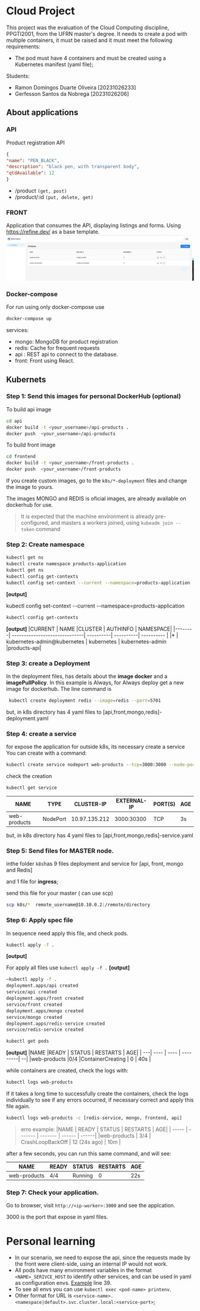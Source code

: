 # Cloud Project
This project was the evaluation of the Cloud Computing discipline, PPGTI2001, from the UFRN master's degree. It needs to create a pod with multiple containers, it must be raised and it must meet the following requirements:
- The pod must have 4 containers and must be created using a
Kubernetes manifest (yaml file);


Students:
- Ramon Domingos Duarte Oliveira [20231026233]
- Gerfesson Santos da Nobrega [20231026206]

## About applications

### API

Product registration API

```JSON 
{
"name": "PEN_BLACK",
"description": "black pen, with transparent body",
"qtdAvailable": 12
}
```
- /product  `(get, post)`
- /product/:id  `(put, delete, get)`

### FRONT
Application that consumes the API, displaying listings and forms.
Using https://refine.dev/ as a base template.
![screenshot frontend](./frontend.png "screenshot frontend")
### Docker-compose
For run using only docker-compose use 
```bash 
docker-compose up
```

services:
- mongo: MongoDB for product registration
- redis: Cache for frequent requests
- api : REST api to connect to the database.
- front: Front using React.

## Kubernets 

### Step 1: Send this  images for personal DockerHub (optional)
 To build api image
```bash 
cd api
docker build -t <your_username>/api-products .
docker push  <your_username>/api-products
```
To build front image
 ```bash 
cd frontend
docker build -t <your_username>/front-products .
docker push  <your_username>/front-products
```
If you create custom images, go to the `k8s/*-deployment` files and change the image to yours.

<!-- my script
 ```bash 
cd api
docker build -t ramondomiingos/api-products .
docker push  ramondomiingos/api-products
cd ..
cd frontend
docker build -t ramondomiingos/front-products .
docker push  ramondomiingos/front-products
cd ..
```
-->

The images MONGO and REDIS is oficial images, are already available on dockerhub for use.




 > It is expected that the machine environment is already pre-configured, and masters a workers joined, using `kubeadm join --token` command

### Step 2: Create namespace

```bash
kubectl get ns
kubectl create namespace products-application
kubectl get ns
kubectl config get-contexts
kubectl config set-context --current --namespace=products-application
```

**[output]** 

kubectl config set-context --current --namespace=products-application


```bash
kubectl config get-contexts
```

**[output]**
|CURRENT  | NAME                          |CLUSTER  |    AUTHINFO          | NAMESPACE|
|--------| ------------------------------| ----------| ----------| ---------- |
|\*        | kubernetes-admin@kubernetes  | kubernetes  | kubernetes-admin   |products-api|


### Step 3: create a Deployment
In the deployment files, has details about  the **image docker**  and a  **imagePullPolicy**. In this example is Always,
for Always deploy get a new image for dockerhub.
The line command is

```bash
 kubectl create deployment redis --image=redis --port=5701
```
but, in k8s directory has 4 yaml files to [api,front,mongo,redis]-deployment.yaml 

### Step 4: create a service
for expose the application for outside k8s, its necessary create a service
You can create with a command:
```bash
kubectl create service nodeport web-products --tcp=3000:3000 --node-port=30300
```

check the creation

```bash
kubectl get service
```

|NAME         |  TYPE       |CLUSTER-IP     | EXTERNAL-IP  |  PORT(S)      |    AGE |
| -----| -----|-----|----|----|---|
|web-products  | NodePort  |  10.97.135.212   <none>        |3000:30300 | TCP   |  3s | 


but, in k8s directory has 4 yaml files to [api,front,mongo,redis]-service.yaml 


### Step 5: Send files for MASTER node.


inthe folder `k8s`has 9 files
deployment and service for [api, front, mongo and Redis]

and 1 file for **ingress**;

send this file for your master ( can use scp)
```bash
scp k8s/*  remote_username@10.10.0.2:/remote/directory
```
<!--
scp k8s/* ramon@1192.168.64.2:/
-->

### Step 6: Apply spec file

In sequence need apply this file, and check pods.


```bash
kubectl apply -f . 
```
**[output]**

For apply all files use  `kubectl apply -f .`
**[output]**
```bash
~kubectl apply -f .
deployment.apps/api created
service/api created
deployment.apps/front created
service/front created
deployment.apps/mongo created
service/mongo created
deployment.apps/redis-service created
service/redis-service created
```

```bash
kubectl get pods
```
**[output]**
|NAME           |READY  | STATUS |             RESTARTS  | AGE|
| ---|            ----    | ---- |  ---------| --|
|web-products   |0/4     |ContainerCreating |  0       |   40s |

while containers are created, check the logs with:
```bash
kubectl logs web-products
```
If it takes a long time to successfully create the containers, check the logs individually to see if any errors occurred, if necessary correct and apply this file again.
```bash
kubectl logs web-products -c [redis-service, mongo, frontend, api]
```
 > erro example: 
> |NAME       |    READY  |  STATUS      |       RESTARTS      |  AGE| 
> | ----- | ------- | ------- | ------ | ------| 
> |web-products  |   3/4     | CrashLoopBackOff  |   12 (24s ago) |   10m | 

after a few seconds, you can run this same command, and will see:

|NAME       |    READY  |  STATUS      |       RESTARTS      |  AGE| 
 | ----- | ------- | ------- | ------ | ------| 
| web-products |   4/4  |    Running |  0 |          22s | 

### Step 7: Check your application.

Go to browser, visit `http://<ip-worker>:3000` and see the applcation.

3000 is the port that expose in yaml files.

<!--### Step x: Create Volumes-->


# Personal learning

- In our scenario, we need to expose the api, since the requests made by the front were client-side, using an internal IP would not work.
- All pods have many environment variables in the format `<NAME>_SERIVCE_HOST` to identify other services, and can be used in yaml as configuration envs. [Example](k8s/api-deployment.yaml) line 39.
- To see all envs you can use `kubectl exec <pod-name> printenv`.
- Other format for URL is `<service-name>.<namespace|default>.svc.cluster.local:<service-port>`;


<!-- 
# Useful commands
swapoff -a  
kubeadm reset -y

sudo kubeadm init --apiserver-advertise-address 192.168.64.2 --pod-network-cidr=192.168.0.0/16

mkdir -p $HOME/.kube
sudo cp -i /etc/kubernetes/admin.conf $HOME/.kube/config
sudo chown $(id -u):$(id -g) $HOME/.kube/config
 (Yes) 

kubectl apply -f https://github.com/weaveworks/weave/releases/download/v2.8.1/weave-daemonset-k8s.yaml

kubectl create namespace products-application
kubectl config set-context --current --namespace=products-application
kubectl apply -f .
kubectl get pods


kubectl port-forward front-84b9bfd599-fgdkz 3000:3000

kubectl port-forward  8001:8001
kubectl exec front-84b9bfd599-fgdkz  printenv
-->